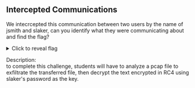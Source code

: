 ## Intercepted Communications
We intecrcepted this communication between two users by the name of jsmith and slaker, can you identify what they were communicating about and find the flag?

<details>
  <summary>Click to reveal flag</summary>
  
  Flag: CTF(wereli5ten1ng)
  
</details>

Description:<br> 
to complete this challenge, students will have to analyze a pcap file to exfiltrate the transferred file, then decrypt the text encrypted in RC4 using slaker's password as the key.
